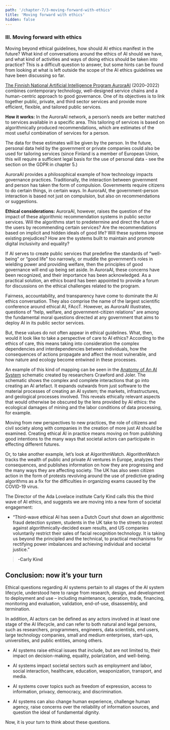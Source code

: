 ```yaml
---
path: '/chapter-7/3-moving-forward-with-ethics'
title: 'Moving forward with ethics'
hidden: false
---
```


<styled-text>

### III. Moving forward with ethics

Moving beyond ethical guidelines, how should AI ethics manifest in the future? What kind of conversations around the ethics of AI should we have, and what kind of activities and ways of doing ethics should be taken into practice? This is a difficult question to answer, but some hints can be found from looking at what is left outside the scope of the AI ethics guidelines we have been discussing so far.

</styled-text>


<text-box name="The AuroraAI program" icon="techIcon">

[The Finnish National Artificial Intelligence Program AuroraAI](https://vm.fi/en/national-artificial-intelligence-programme-auroraai) (2020–2022) combines contemporary technology, well-designed service chains and a human-centric approach to good governance. One of its objectives is to link together public, private, and third sector services and provide more efficient, flexible, and tailored public services.

**How it works:**
In the AuroraAI network, a person’s needs are better matched to services available in a specific area. This tailoring of services is based on algorithmically produced recommendations, which are estimates of the most useful combination of services for a person.

The data for these estimates will be given by the person. In the future, personal data held by the government or private companies could also be used for tailoring services (since Finland is a member of European Union, this will require a sufficient legal basis for the use of personal data - see the section on the GDPR in chapter 5.)

AuroraAI provides a philosophical example of how technology impacts governance practices. Traditionally, the interaction between government and person has taken the form of compulsion. Governments require citizens to do certain things, in certain ways. In AuroraAI, the government-person interaction is based not just on compulsion, but also on recommendations or suggestions.

**Ethical considerations:**
AuroraAI, however, raises the question of the impact of these algorithmic recommendation systems in public sector services. Will the algorithms start to predetermine and direct the future of the users by recommending certain services? Are the recommendations based on implicit and hidden ideals of good life? Will these systems impose existing prejudices? How are the systems built to maintain and promote digital inclusivity and equality?

If AI serves to create public services that predefine the standards of “well-being” or “good life” too narrowly, or muddle the government’s roles in wielding power and providing welfare, then the principles of good governance will end up being set aside. In AuroraAI, these concerns have been recognized, and their importance has been acknowledged. As a practical solution, an ethics board has been appointed to provide a forum for discussions on the ethical challenges related to the program.


</text-box>

<styled-text>

Fairness, accountability, and transparency have come to dominate the AI ethics conversation. They also comprise the name of the largest scientific conference around ethical AI, FAccT. However, as AuroraAI illustrates, questions of “help, welfare, and government-citizen relations” are among the fundamental moral questions directed at any government that aims to deploy AI in its public sector services.

But, these values do not often appear in ethical guidelines. What, then, would it look like to take a perspective of care to AI ethics? According to the ethics of care, this means taking into consideration the complex dependencies and interdependencies between individuals, how the consequences of actions propagate and affect the most vulnerable, and how nature and ecology become entwined in these processes.

</styled-text>

<text-box name="Anatomy of An AI System" icon="techIcon">

An example of this kind of mapping can be seen in the [Anatomy of An AI System](https://anatomyof.ai/img/ai-anatomy-map.pdf) schematic created by researchers Crawford and Joler. The schematic shows the complex and complete interactions that go into creating an AI artefact. It expands outwards from just software to the material processes of creating an AI system; the markets, infrastructures, and geological processes involved. This reveals ethically relevant aspects that would otherwise be obscured by the lens provided by AI ethics: the ecological damages of mining and the labor conditions of data processing, for example.

</text-box>

<styled-text>

Moving from new perspectives to new practices, the role of citizens and civil society along with companies in the creation of more just AI should be examined. Creating ethical AI in practice means moving on from publishing good intentions to the many ways that societal actors can participate in effecting different futures.

</styled-text>
<text-box>

Or, to take another example, let’s look at AlgorithmWatch. AlgorithmWatch tracks the wealth of public and private AI ventures in Europe, analyzes their consequences, and publishes information on how they are progressing and the many ways they are affecting society. The UK has also seen citizen action in the form of protests revolving around the use of predictive grading algorithms as a fix for the difficulties in organizing exams caused by the COVID-19 virus.

</text-box>

<styled-text>

The Director of the Ada Lovelace institute Carly Kind calls this the third wave of AI ethics, and suggests we are moving into a new form of societal engagement:

* “Third-wave ethical AI has seen a Dutch Court shut down an algorithmic fraud detection system, students in the UK take to the streets to protest against algorithmically-decided exam results, and US companies voluntarily restrict their sales of facial recognition technology. It is taking us beyond the principled and the technical, to practical mechanisms for rectifying power imbalances and achieving individual and societal justice.”
>**-Carly Kind**

## Conclusion: now it’s your turn

Ethical questions regarding Al systems pertain to all stages of the Al system lifecycle, understood here to range from research, design, and development to deployment and use – including maintenance, operation, trade, financing, monitoring and evaluation, validation, end-of-use, disassembly, and termination.

In addition, Al actors can be defined as any actors involved in at least one stage of the Al lifecycle, and can refer to both natural and legal persons, such as researchers, programmers, engineers, data scientists, end users, large technology companies, small and medium enterprises, start-ups, universities, and public entities, among others.

</styled-text>

<text-box>

* AI systems raise ethical issues that include, but are not limited to, their impact on decision-making, equality, polarization, and well-being.

* AI systems impact societal sectors such as employment and labor, social interaction, healthcare, education, weaponization, transport, and media.

* AI systems cover topics such as freedom of expression, access to information, privacy, democracy, and discrimination.

* AI systems can also change human experience, challenge human agency, raise concerns over the reliability of information sources, and question the ideal of fundamental dignity.

</text-box>

Now, it is your turn to think about these questions.

<quiz id="95f8a331-d4a2-443a-b155-3ba7dd8679c1"> </quiz>
